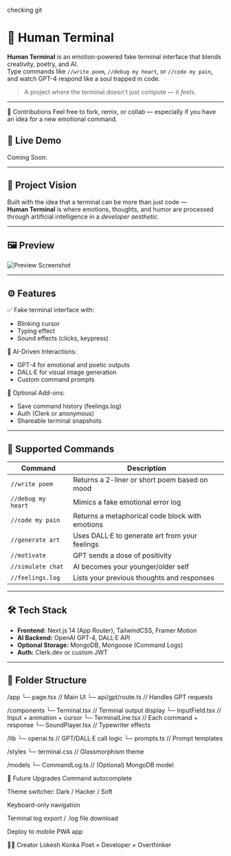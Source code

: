 checking git
# 🧠 Human Terminal

**Human Terminal** is an emotion-powered fake terminal interface that blends creativity, poetry, and AI.  
Type commands like `//write poem`, `//debug my heart`, or `//code my pain`, and watch GPT-4 respond like a soul trapped in code.

> A project where the terminal doesn't just compute — it *feels*.

---
🤝 Contributions
Feel free to fork, remix, or collab — especially if you have an idea for a new emotional command.

## 🌌 Live Demo

Coming Soon:

---

## 🎯 Project Vision

Built with the idea that a terminal can be more than just code —  
**Human Terminal** is where emotions, thoughts, and humor are processed through artificial intelligence in a *developer aesthetic*.

---

## 🖼️ Preview

![Preview Screenshot](./public/demo.png)

---

## ⚙️ Features

✅ Fake terminal interface with:
- Blinking cursor
- Typing effect
- Sound effects (clicks, keypress)

🤖 AI-Driven Interactions:
- GPT-4 for emotional and poetic outputs
- DALL·E for visual image generation
- Custom command prompts

💾 Optional Add-ons:
- Save command history (feelings.log)
- Auth (Clerk or anonymous)
- Shareable terminal snapshots

---

## 🔡 Supported Commands

| Command            | Description                                         |
|--------------------|-----------------------------------------------------|
| `//write poem`     | Returns a 2-liner or short poem based on mood       |
| `//debug my heart` | Mimics a fake emotional error log                   |
| `//code my pain`   | Returns a metaphorical code block with emotions     |
| `//generate art`   | Uses DALL·E to generate art from your feelings      |
| `//motivate`       | GPT sends a dose of positivity                      |
| `//simulate chat`  | AI becomes your younger/older self                  |
| `//feelings.log`   | Lists your previous thoughts and responses          |

---

## 🛠 Tech Stack

- **Frontend:** Next.js 14 (App Router), TailwindCSS, Framer Motion
- **AI Backend:** OpenAI GPT-4, DALL·E API
- **Optional Storage:** MongoDB, Mongoose (Command Logs)
- **Auth:** Clerk.dev or custom JWT

---

## 🧠 Folder Structure

/app
└─ page.tsx // Main UI
└─ api/gpt/route.ts // Handles GPT requests

/components
└─ Terminal.tsx // Terminal output display
└─ InputField.tsx // Input + animation + cursor
└─ TerminalLine.tsx // Each command + response
└─ SoundPlayer.tsx // Typewriter effects

/lib
└─ openai.ts // GPT/DALL·E call logic
└─ prompts.ts // Prompt templates

/styles
└─ terminal.css // Glassmorphism theme

/models
└─ CommandLog.ts // (Optional) MongoDB model



🔮 Future Upgrades
 Command autocomplete

 Theme switcher: Dark / Hacker / Soft

 Keyboard-only navigation

 Terminal log export / .log file download

 Deploy to mobile PWA app




🧑‍💻 Creator
Lokesh Konka
Poet × Developer × Overthinker
